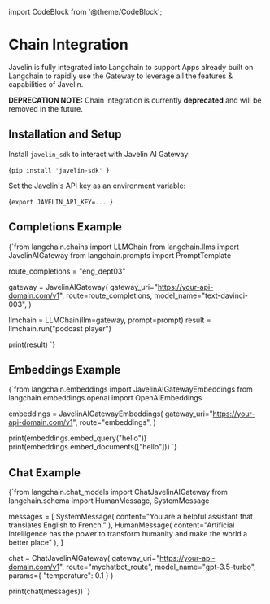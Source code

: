 import CodeBlock from '@theme/CodeBlock';

# Chain Integration 
Javelin is fully integrated into Langchain to support Apps already built on Langchain to rapidly use the Gateway to leverage all the features & capabilities of Javelin.  

**DEPRECATION NOTE:** Chain integration is currently **deprecated** and will be removed in the future.

## Installation and Setup
Install `javelin_sdk` to interact with Javelin AI Gateway:

<CodeBlock
  language="python">
  {`pip install 'javelin-sdk'
`}
</CodeBlock>

Set the Javelin's API key as an environment variable:

<CodeBlock
  language="python">
  {`export JAVELIN_API_KEY=...
`}
</CodeBlock>

## Completions Example
<CodeBlock
  language="python"
  title="LangChain Example with JavelinAIGateway"
  showLineNumbers>
  {`from langchain.chains import LLMChain
from langchain.llms import JavelinAIGateway
from langchain.prompts import PromptTemplate

route_completions = "eng_dept03"

gateway = JavelinAIGateway(
    gateway_uri="https://your-api-domain.com/v1", 
    route=route_completions,
    model_name="text-davinci-003",
)

llmchain = LLMChain(llm=gateway, prompt=prompt)
result = llmchain.run("podcast player")

print(result)
`}
</CodeBlock>

## Embeddings Example
<CodeBlock
  language="python"
  title="LangChain JavelinAIGatewayEmbeddings Example"
  showLineNumbers>
  {`from langchain.embeddings import JavelinAIGatewayEmbeddings
from langchain.embeddings.openai import OpenAIEmbeddings

embeddings = JavelinAIGatewayEmbeddings(
    gateway_uri="https://your-api-domain.com/v1", 
    route="embeddings",
)

print(embeddings.embed_query("hello"))
print(embeddings.embed_documents(["hello"]))
`}
</CodeBlock>

## Chat Example
<CodeBlock
  language="python"
  title="LangChain ChatJavelinAIGateway Example"
  showLineNumbers>
  {`from langchain.chat_models import ChatJavelinAIGateway
from langchain.schema import HumanMessage, SystemMessage

messages = [
    SystemMessage(
        content="You are a helpful assistant that translates English to French."
    ),
    HumanMessage(
        content="Artificial Intelligence has the power to transform humanity and make the world a better place"
    ),
]

chat = ChatJavelinAIGateway(
    gateway_uri="https://your-api-domain.com/v1", 
    route="mychatbot_route",
    model_name="gpt-3.5-turbo",
    params={
        "temperature": 0.1
    }
)

print(chat(messages))
`}
</CodeBlock>


